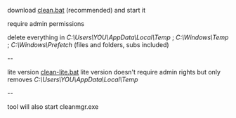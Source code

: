 download [clean.bat](https://github.com/Mylloon/clean-temporary-files/blob/master/clean.bat) (recommended) and start it

require admin permissions

delete everything in *C:\Users\YOU\AppData\Local\Temp* ; *C:\Windows\Temp* ; *C:\Windows\Prefetch* (files and folders, subs included)

--

lite version [clean-lite.bat](https://github.com/Mylloon/clean-temporary-files/blob/master/clean-lite.bat) lite version doesn't require admin rights but only removes *C:\Users\YOU\AppData\Local\Temp*

--

tool will also start cleanmgr.exe
